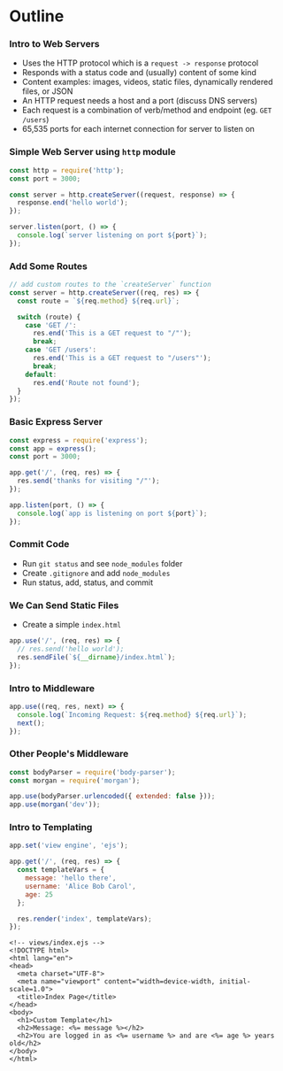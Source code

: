 # Outline

### Intro to Web Servers
* Uses the HTTP protocol which is a `request -> response` protocol
* Responds with a status code and (usually) content of some kind
* Content examples: images, videos, static files, dynamically rendered files, or JSON
* An HTTP request needs a host and a port (discuss DNS servers)
* Each request is a combination of verb/method and endpoint (eg. `GET /users`)
* 65,535 ports for each internet connection for server to listen on

### Simple Web Server using `http` module

```js
const http = require('http');
const port = 3000;

const server = http.createServer((request, response) => {
  response.end('hello world');
});

server.listen(port, () => {
  console.log(`server listening on port ${port}`);
});
```

### Add Some Routes

```js
// add custom routes to the `createServer` function
const server = http.createServer((req, res) => {
  const route = `${req.method} ${req.url}`;

  switch (route) {
    case 'GET /':
      res.end('This is a GET request to "/"');
      break;
    case 'GET /users':
      res.end('This is a GET request to "/users"');
      break;
    default:
      res.end('Route not found');
  }
});
```

### Basic Express Server

```js
const express = require('express');
const app = express();
const port = 3000;

app.get('/', (req, res) => {
  res.send('thanks for visiting "/"');
});

app.listen(port, () => {
  console.log(`app is listening on port ${port}`);
});
```

### Commit Code
* Run `git status` and see `node_modules` folder
* Create `.gitignore` and add `node_modules`
* Run status, add, status, and commit

### We Can Send Static Files
* Create a simple `index.html`

```js
app.use('/', (req, res) => {
  // res.send('hello world');
  res.sendFile(`${__dirname}/index.html`);
});
```

### Intro to Middleware

```js
app.use((req, res, next) => {
  console.log(`Incoming Request: ${req.method} ${req.url}`);
  next();
});
```

### Other People's Middleware

```js
const bodyParser = require('body-parser');
const morgan = require('morgan');

app.use(bodyParser.urlencoded({ extended: false }));
app.use(morgan('dev'));
```

### Intro to Templating

```js
app.set('view engine', 'ejs');

app.get('/', (req, res) => {
  const templateVars = {
    message: 'hello there',
    username: 'Alice Bob Carol',
    age: 25
  };

  res.render('index', templateVars);
});
```

```ejs
<!-- views/index.ejs -->
<!DOCTYPE html>
<html lang="en">
<head>
  <meta charset="UTF-8">
  <meta name="viewport" content="width=device-width, initial-scale=1.0">
  <title>Index Page</title>
</head>
<body>
  <h1>Custom Template</h1>
  <h2>Message: <%= message %></h2>
  <h2>You are logged in as <%= username %> and are <%= age %> years old</h2>
</body>
</html>
```
